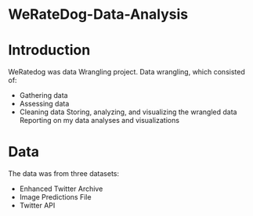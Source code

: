 # WeRateDog-Data-Analysis

# Introduction

WeRatedog was data Wrangling project. Data wrangling, which consisted of:
* Gathering data
* Assessing data
* Cleaning data
Storing, analyzing, and visualizing the wrangled data
Reporting on my data analyses and visualizations

# Data

The data was from three datasets:
* Enhanced Twitter Archive
* Image Predictions File
* Twitter API


